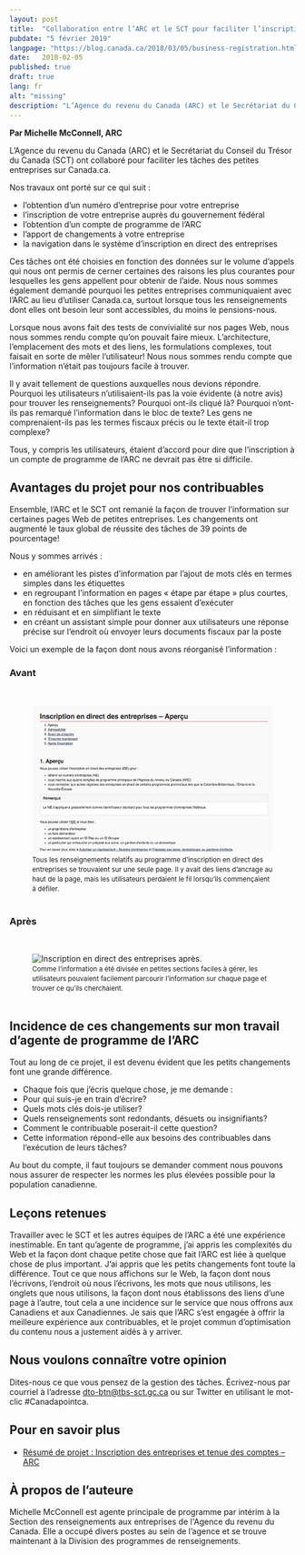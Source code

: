 ```yaml
---
layout: post
title:  "Collaboration entre l’ARC et le SCT pour faciliter l’inscription des entreprises canadiennes"
pubdate: "5 février 2019"
langpage: "https://blog.canada.ca/2018/03/05/business-registration.html"
date:   2018-02-05
published: true
draft: true
lang: fr
alt: "missing"
description: "L’Agence du revenu du Canada (ARC) et le Secrétariat du Conseil du Trésor du Canada (SCT) ont collaboré pour faciliter les tâches des petites entreprises sur Canada.ca. Ces tâches ont été choisies en fonction des données sur le volume d’appels qui nous ont permis de cerner certaines des raisons les plus courantes pour lesquelles les gens appellent pour obtenir de l’aide."
---
```


**Par Michelle McConnell, ARC**

L’Agence du revenu du Canada (ARC) et le Secrétariat du Conseil du Trésor du Canada (SCT) ont collaboré pour faciliter les tâches des petites entreprises sur Canada.ca.

Nos travaux ont porté sur ce qui suit :

* l’obtention d’un numéro d’entreprise pour votre entreprise
* l’inscription de votre entreprise auprès du gouvernement fédéral
* l’obtention d’un compte de programme de l’ARC
* l’apport de changements à votre entreprise
* la navigation dans le système d’inscription en direct des entreprises


Ces tâches ont été choisies en fonction des données sur le volume d’appels qui nous ont permis de cerner certaines des raisons les plus courantes pour lesquelles les gens appellent pour obtenir de l’aide. Nous nous sommes également demandé pourquoi les petites entreprises communiquaient avec l’ARC au lieu d’utiliser Canada.ca, surtout lorsque tous les renseignements dont elles ont besoin leur sont accessibles, du moins le pensions-nous.

Lorsque nous avons fait des tests de convivialité sur nos pages Web, nous nous sommes rendu compte qu’on pouvait faire mieux. L’architecture, l’emplacement des mots et des liens, les formulations complexes, tout faisait en sorte de mêler l’utilisateur! Nous nous sommes rendu compte que l’information n’était pas toujours facile à trouver.

Il y avait tellement de questions auxquelles nous devions répondre. Pourquoi les utilisateurs n’utilisaient-ils pas la voie évidente (à notre avis) pour trouver les renseignements? Pourquoi ont-ils cliqué là? Pourquoi n’ont-ils pas remarqué l’information dans le bloc de texte? Les gens ne comprenaient-ils pas les termes fiscaux précis ou le texte était-il trop complexe?

Tous, y compris les utilisateurs, étaient d’accord pour dire que l’inscription à un compte de programme de l’ARC ne devrait pas être si difficile.



## Avantages du projet pour nos contribuables ##

Ensemble, l’ARC et le SCT ont remanié la façon de trouver l’information sur certaines pages Web de petites entreprises. Les changements ont augmenté le taux global de réussite des tâches de 39 points de pourcentage!

Nous y sommes arrivés :

* en améliorant les pistes d’information par l’ajout de mots clés en termes simples dans les étiquettes
* en regroupant l’information en pages « étape par étape » plus courtes, en fonction des tâches que les gens essaient d’exécuter
* en réduisant et en simplifiant le texte
* en créant un assistant simple pour donner aux utilisateurs une réponse précise sur l’endroit où envoyer leurs documents fiscaux par la poste


Voici un exemple de la façon dont nous avons réorganisé l’information :


### Avant ###


 <br>
<figure>
<img class="img-responsive border" alt="Inscription en direct des entreprises avant."
 src="/images/comptes-entreprises/avant-BRO.jpg"/>
<br>
<figcaption><small>Tous les renseignements relatifs au programme d’inscription en direct des entreprises se trouvaient sur une seule page. Il y avait des liens d’ancrage au haut de la page, mais les utilisateurs perdaient le fil lorsqu’ils commençaient à défiler.</small></figcaption>
<br>
</figure>


### Après ###

<br>
<figure>
<img class="img-responsive border" alt="Inscription en direct des entreprises après."
src="/images/business-account/apres-BRO.jpg"/>
<br>
<figcaption><small>Comme l’information a été divisée en petites sections faciles à gérer, les utilisateurs pouvaient facilement parcourir l’information sur chaque page et trouver ce qu’ils cherchaient.</small></figcaption>
<br>
</figure>


## Incidence de ces changements sur mon travail d’agente de programme de l’ARC ##

Tout au long de ce projet, il est devenu évident que les petits changements font une grande différence.

* Chaque fois que j’écris quelque chose, je me demande :
* Pour qui suis-je en train d’écrire?
* Quels mots clés dois-je utiliser?
* Quels renseignements sont redondants, désuets ou insignifiants?
* Comment le contribuable poserait-il cette question?
* Cette information répond-elle aux besoins des contribuables dans l’exécution de leurs tâches?

Au bout du compte, il faut toujours se demander comment nous pouvons nous assurer de respecter les normes les plus élevées possible pour la population canadienne.


## Leçons retenues ##

Travailler avec le SCT et les autres équipes de l’ARC a été une expérience inestimable. En tant qu’agente de programme, j’ai appris les complexités du Web et la façon dont chaque petite chose que fait l’ARC est liée à quelque chose de plus important. J’ai appris que les petits changements font toute la différence. Tout ce que nous affichons sur le Web, la façon dont nous l’écrivons, l’endroit où nous l’écrivons, les mots que nous utilisons, les onglets que nous utilisons, la façon dont nous établissons des liens d’une page à l’autre, tout cela a une incidence sur le service que nous offrons aux Canadiens et aux Canadiennes.
Je sais que l’ARC s’est engagée à offrir la meilleure expérience aux contribuables, et le projet commun d’optimisation du contenu nous a justement aidés à y arriver.


## Nous voulons connaître votre opinion ##
Dites-nous ce que vous pensez de la gestion des tâches. Écrivez-nous par courriel à l’adresse [dto-btn@tbs-sct.gc.ca](mailto:dto-btn@tbs-sct.gc.ca) ou sur Twitter en utilisant le mot-clic #Canadapointca.

## Pour en savoir plus ##

* [Résumé de projet : Inscription des entreprises et tenue des comptes – ARC ](https://blogue.canada.ca/resumes-recherche/comptes-entreprises-resume-recherche.html)

## À propos de l’auteure ##

Michelle McConnell est agente principale de programme par intérim à la Section des renseignements aux entreprises de l'Agence du revenu du Canada. Elle a occupé divers postes au sein de l’agence et se trouve maintenant à la Division des programmes de renseignements.
